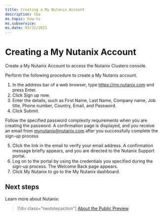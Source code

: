 ```yaml
---
title: Creating a My Nutanix Account 
description: tba
ms.topic: how-to
ms.subservice:  
ms.date: 03/31/2021
---
```


# Creating a My Nutanix Account 

Create a My Nutanix Account to access the Nutanix Clusters console. 
 
Perform the following procedure to create a My Nutanix account. 
1.	In the address bar of a web browser, type https://my.nutanix.com and press Enter. 
2.	Click Sign up now. 
3.	Enter the details, such as First Name, Last Name, Company name, Job title, Phone number, Country, Email, and Password. 
4.	Click Submit. 
 
Follow the specified password complexity requirements when you are creating the password. 
A	confirmation page is displayed, and you receive an email from mynutanix@nutanix.com after you successfully complete the sign-up process 
 
5.	Click the link in the email to verify your email address. 
A	confirmation message briefly appears, and you are directed to the Nutanix Support portal. 
6.	Log on to the portal by using the credentials you specified during the sign-up process. 
The Welcome Back page appears. 
7.	Click My Nutanix to go to the My Nutanix dashboard. 


 
## Next steps

Learn more about Nutanix:

> [!div class="nextstepaction"]
> [About the Public Preview](about-the-public-preview.md)
